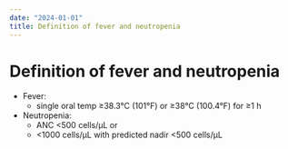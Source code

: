 ```yaml
---
date: "2024-01-01"
title: Definition of fever and neutropenia
---
```


# Definition of fever and neutropenia

- Fever:
	- single oral temp ≥38.3°C (101°F) or ≥38°C (100.4°F) for ≥1 h
- Neutropenia:
	- ANC <500 cells/µL or
	- <1000 cells/µL with predicted nadir <500 cells/µL
